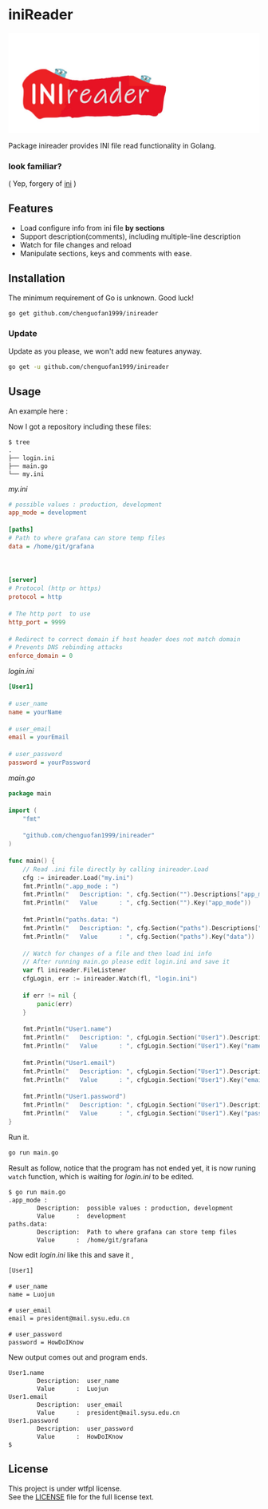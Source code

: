 # iniReader

![](icon.jpg)

Package inireader provides INI file read functionality in Golang.

### look familiar?

( Yep, forgery of [ini](https://github.com/go-ini/ini) )

## Features

- Load configure info from ini file **by sections**
- Support description(comments), including multiple-line description
- Watch for file changes and reload
- Manipulate sections, keys and comments with ease.

## Installation

The minimum requirement of Go is unknown. Good luck!

```sh
go get github.com/chenguofan1999/inireader
```

### Update

Update as you please, we won't add new features anyway.

```sh
go get -u github.com/chenguofan1999/inireader
```

## Usage

An example here :

Now I got a repository including these files:

```
$ tree
.
├── login.ini
├── main.go
└── my.ini
```

*my.ini*

```ini
# possible values : production, development
app_mode = development

[paths]
# Path to where grafana can store temp files
data = /home/git/grafana



[server]
# Protocol (http or https)
protocol = http

# The http port  to use
http_port = 9999

# Redirect to correct domain if host header does not match domain
# Prevents DNS rebinding attacks
enforce_domain = 0
```

*login.ini*

```ini
[User1]

# user_name
name = yourName

# user_email
email = yourEmail

# user_password
password = yourPassword
```


*main.go*

```go
package main

import (
	"fmt"

	"github.com/chenguofan1999/inireader"
)

func main() {
	// Read .ini file directly by calling inireader.Load
	cfg := inireader.Load("my.ini")
	fmt.Println(".app_mode : ")
	fmt.Println("	Description: ", cfg.Section("").Descriptions["app_mode"])
	fmt.Println("	Value      : ", cfg.Section("").Key("app_mode"))

	fmt.Println("paths.data: ")
	fmt.Println("	Description: ", cfg.Section("paths").Descriptions["data"])
	fmt.Println("	Value      : ", cfg.Section("paths").Key("data"))

	// Watch for changes of a file and then load ini info
	// After running main.go please edit login.ini and save it
	var fl inireader.FileListener
	cfgLogin, err := inireader.Watch(fl, "login.ini")

	if err != nil {
		panic(err)
	}

	fmt.Println("User1.name")
	fmt.Println("	Description: ", cfgLogin.Section("User1").Descriptions["name"])
	fmt.Println("	Value      : ", cfgLogin.Section("User1").Key("name"))

	fmt.Println("User1.email")
	fmt.Println("	Description: ", cfgLogin.Section("User1").Descriptions["email"])
	fmt.Println("	Value      : ", cfgLogin.Section("User1").Key("email"))

	fmt.Println("User1.password")
	fmt.Println("	Description: ", cfgLogin.Section("User1").Descriptions["password"])
	fmt.Println("	Value      : ", cfgLogin.Section("User1").Key("password"))
}
```

Run it.
```sh
go run main.go
```


Result as follow, notice that the program has not ended yet, it is now runing `watch` function, which is waiting for *login.ini* to be edited.

```
$ go run main.go
.app_mode : 
        Description:  possible values : production, development
        Value      :  development
paths.data: 
        Description:  Path to where grafana can store temp files
        Value      :  /home/git/grafana
```

Now edit *login.ini* like this and save it ,

```
[User1]

# user_name
name = Luojun

# user_email
email = president@mail.sysu.edu.cn

# user_password
password = HowDoIKnow
```

New output comes out and program ends.

```
User1.name
        Description:  user_name
        Value      :  Luojun
User1.email
        Description:  user_email
        Value      :  president@mail.sysu.edu.cn
User1.password
        Description:  user_password
        Value      :  HowDoIKnow
$
```



## License

This project is under wtfpl license.  
See the [LICENSE](https://github.com/anak10thn/WTFPL) file for the full license text.